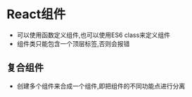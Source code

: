 # React组件
  - 可以使用函数定义组件,也可以使用ES6 class来定义组件
  - 组件类只能包含一个顶层标签,否则会报错

## 复合组件
  - 创建多个组件来合成一个组件,即把组件的不同功能点进行分离